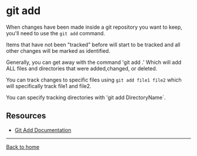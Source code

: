 # git add

When changes have been made inside a git repository you want to keep, you'll need to use the `git add` command.

Items that have not been "tracked" before will start to be tracked and all other changes will be marked as identified.

Generally, you can get away with the command 'git add .' Which will add ALL files and directories that were added,changed, or deleted.

You can track changes to specific files using `git add file1 file2` which will specifically track file1 and file2.

You can specify tracking directories with 'git add DirectoryName`.

## Resources

- [Git Add Documentation](https://git-scm.com/docs/git-add)

---

[Back to home](../README.md)